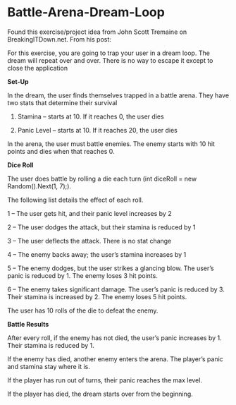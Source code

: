 # Battle-Arena-Dream-Loop

Found this exercise/project idea from John Scott Tremaine on BreakingITDown.net. From his post:

For this exercise, you are going to trap your user in a dream loop. The dream will repeat over and over. There is no way to escape it except to close the application


<b>Set-Up</b>

In the dream, the user finds themselves trapped in a battle arena. They have two stats that determine their survival

1. Stamina – starts at 10. If it reaches 0, the user dies

2. Panic Level – starts at 10. If it reaches 20, the user dies

In the arena, the user must battle enemies. The enemy starts with 10 hit points and dies when that reaches 0. 


<b>Dice Roll</b>

The user does battle by rolling a die each turn (int diceRoll = new Random().Next(1, 7);). 

The following list details the effect of each roll.


1 – The user gets hit, and their panic level increases by 2

2 – The user dodges the attack, but their stamina is reduced by 1

3 – The user deflects the attack. There is no stat change

4 – The enemy backs away; the user’s stamina increases by 1

5 – The enemy dodges, but the user strikes a glancing blow. The user’s panic is reduced by 1. The enemy loses 3 hit points. 

6 – The enemy takes significant damage. The user’s panic is reduced by 3. Their stamina is increased by 2. The enemy loses 5 hit points. 


The user has 10 rolls of the die to defeat the enemy. 


<b>Battle Results</b>

After every roll, if the enemy has not died, the user’s panic increases by 1. Their stamina is reduced by 1. 


If the enemy has died, another enemy enters the arena. The player’s panic and stamina stay where it is. 


If the player has run out of turns, their panic reaches the max level. 

If the player has died, the dream starts over from the beginning. 



